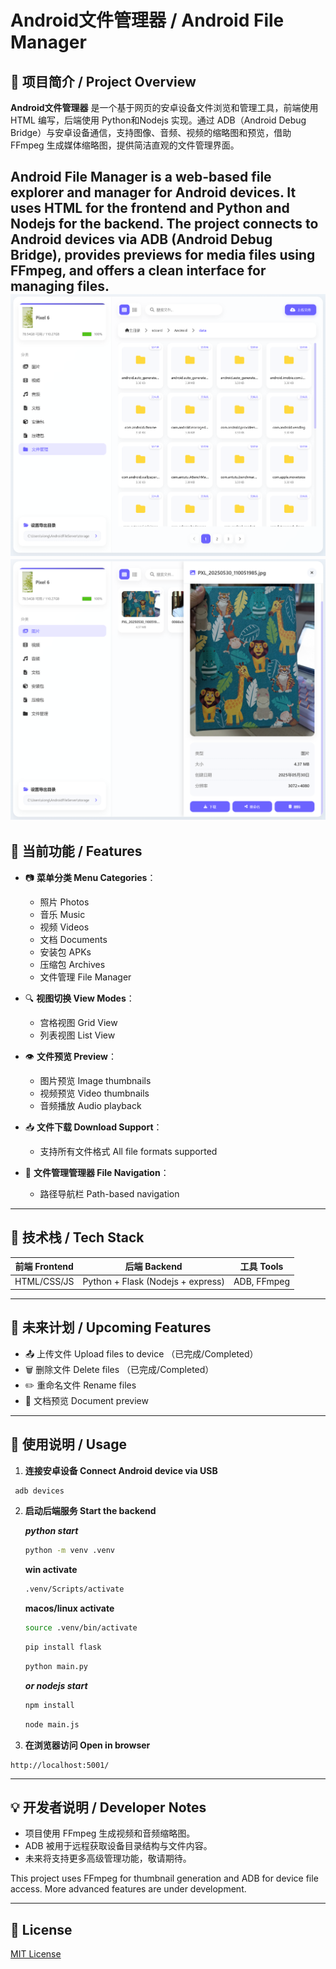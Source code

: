 # Android文件管理器 / Android File Manager

## 🧩 项目简介 / Project Overview

**Android文件管理器** 是一个基于网页的安卓设备文件浏览和管理工具，前端使用 HTML 编写，后端使用 Python和Nodejs 实现。通过 ADB（Android Debug Bridge）与安卓设备通信，支持图像、音频、视频的缩略图和预览，借助 FFmpeg 生成媒体缩略图，提供简洁直观的文件管理界面。

**Android File Manager** is a web-based file explorer and manager for Android devices. It uses HTML for the frontend and Python and Nodejs for the backend. The project connects to Android devices via ADB (Android Debug Bridge), provides previews for media files using FFmpeg, and offers a clean interface for managing files.
![alt text](preview/4AF21A48-C30C-4d44-99EB-42AB2F7944A3.png "preivew gui 1")
![alt text](preview/30118C61-2AD2-441a-9135-E73843E9445B.png "preivew gui 2")
---

## 🚀 当前功能 / Features

- 📷 **菜单分类 Menu Categories**：
  - 照片 Photos
  - 音乐 Music
  - 视频 Videos
  - 文档 Documents
  - 安装包 APKs
  - 压缩包 Archives
  - 文件管理 File Manager

- 🔍 **视图切换 View Modes**：
  - 宫格视图 Grid View
  - 列表视图 List View

- 👁️ **文件预览 Preview**：
  - 图片预览 Image thumbnails
  - 视频预览 Video thumbnails
  - 音频播放 Audio playback

- 📥 **文件下载 Download Support**：
  - 支持所有文件格式 All file formats supported

- 🧭 **文件管理管理器 File Navigation**：
  - 路径导航栏 Path-based navigation

---

## 🔧 技术栈 / Tech Stack

| 前端 Frontend | 后端 Backend | 工具 Tools |
|---------------|---------------|-------------|
| HTML/CSS/JS   | Python + Flask (Nodejs + express)| ADB, FFmpeg |

---

## 📌 未来计划 / Upcoming Features

- 📤 上传文件 Upload files to device  （已完成/Completed）
- 🗑️ 删除文件 Delete files  （已完成/Completed）
- ✏️ 重命名文件 Rename files  
- 📄 文档预览 Document preview  

---

## 📱 使用说明 / Usage

1. **连接安卓设备 Connect Android device via USB**
  ```bash
   adb devices
  ```
2. **启动后端服务 Start the backend**

    ***python start***
    ```bash
    python -m venv .venv
    ```
    ****win activate****
    ```bash
    .venv/Scripts/activate
    ```
    ****macos/linux activate****
    ```bash
    source .venv/bin/activate
    ```
    ```bash
    pip install flask
    ```
    ```bash
    python main.py
    ```
    ***or nodejs start***
    ```bash
    npm install
    ```
    ```bash
    node main.js
    ```
3. **在浏览器访问 Open in browser**

  ```
  http://localhost:5001/
  ```

---

## 💡 开发者说明 / Developer Notes

* 项目使用 FFmpeg 生成视频和音频缩略图。
* ADB 被用于远程获取设备目录结构与文件内容。
* 未来将支持更多高级管理功能，敬请期待。

This project uses FFmpeg for thumbnail generation and ADB for device file access. More advanced features are under development.

---

## 📜 License

[MIT License](LICENSE)
